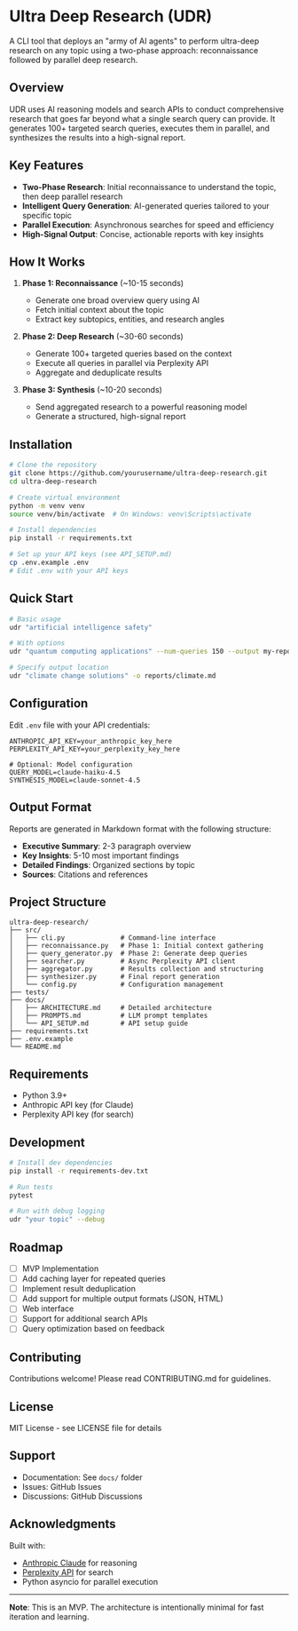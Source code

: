 # Ultra Deep Research (UDR)

A CLI tool that deploys an "army of AI agents" to perform ultra-deep research on any topic using a two-phase approach: reconnaissance followed by parallel deep research.

## Overview

UDR uses AI reasoning models and search APIs to conduct comprehensive research that goes far beyond what a single search query can provide. It generates 100+ targeted search queries, executes them in parallel, and synthesizes the results into a high-signal report.

## Key Features

- **Two-Phase Research**: Initial reconnaissance to understand the topic, then deep parallel research
- **Intelligent Query Generation**: AI-generated queries tailored to your specific topic
- **Parallel Execution**: Asynchronous searches for speed and efficiency
- **High-Signal Output**: Concise, actionable reports with key insights

## How It Works

1. **Phase 1: Reconnaissance** (~10-15 seconds)
   - Generate one broad overview query using AI
   - Fetch initial context about the topic
   - Extract key subtopics, entities, and research angles

2. **Phase 2: Deep Research** (~30-60 seconds)
   - Generate 100+ targeted queries based on the context
   - Execute all queries in parallel via Perplexity API
   - Aggregate and deduplicate results

3. **Phase 3: Synthesis** (~10-20 seconds)
   - Send aggregated research to a powerful reasoning model
   - Generate a structured, high-signal report

## Installation

```bash
# Clone the repository
git clone https://github.com/yourusername/ultra-deep-research.git
cd ultra-deep-research

# Create virtual environment
python -m venv venv
source venv/bin/activate  # On Windows: venv\Scripts\activate

# Install dependencies
pip install -r requirements.txt

# Set up your API keys (see API_SETUP.md)
cp .env.example .env
# Edit .env with your API keys
```

## Quick Start

```bash
# Basic usage
udr "artificial intelligence safety"

# With options
udr "quantum computing applications" --num-queries 150 --output my-report.md

# Specify output location
udr "climate change solutions" -o reports/climate.md
```

## Configuration

Edit `.env` file with your API credentials:

```env
ANTHROPIC_API_KEY=your_anthropic_key_here
PERPLEXITY_API_KEY=your_perplexity_key_here

# Optional: Model configuration
QUERY_MODEL=claude-haiku-4.5
SYNTHESIS_MODEL=claude-sonnet-4.5
```

## Output Format

Reports are generated in Markdown format with the following structure:

- **Executive Summary**: 2-3 paragraph overview
- **Key Insights**: 5-10 most important findings
- **Detailed Findings**: Organized sections by topic
- **Sources**: Citations and references

## Project Structure

```
ultra-deep-research/
├── src/
│   ├── cli.py              # Command-line interface
│   ├── reconnaissance.py   # Phase 1: Initial context gathering
│   ├── query_generator.py  # Phase 2: Generate deep queries
│   ├── searcher.py         # Async Perplexity API client
│   ├── aggregator.py       # Results collection and structuring
│   ├── synthesizer.py      # Final report generation
│   └── config.py           # Configuration management
├── tests/
├── docs/
│   ├── ARCHITECTURE.md     # Detailed architecture
│   ├── PROMPTS.md          # LLM prompt templates
│   └── API_SETUP.md        # API setup guide
├── requirements.txt
├── .env.example
└── README.md
```

## Requirements

- Python 3.9+
- Anthropic API key (for Claude)
- Perplexity API key (for search)

## Development

```bash
# Install dev dependencies
pip install -r requirements-dev.txt

# Run tests
pytest

# Run with debug logging
udr "your topic" --debug
```

## Roadmap

- [ ] MVP Implementation
- [ ] Add caching layer for repeated queries
- [ ] Implement result deduplication
- [ ] Add support for multiple output formats (JSON, HTML)
- [ ] Web interface
- [ ] Support for additional search APIs
- [ ] Query optimization based on feedback

## Contributing

Contributions welcome! Please read CONTRIBUTING.md for guidelines.

## License

MIT License - see LICENSE file for details

## Support

- Documentation: See `docs/` folder
- Issues: GitHub Issues
- Discussions: GitHub Discussions

## Acknowledgments

Built with:
- [Anthropic Claude](https://www.anthropic.com/) for reasoning
- [Perplexity API](https://www.perplexity.ai/) for search
- Python asyncio for parallel execution

---

**Note**: This is an MVP. The architecture is intentionally minimal for fast iteration and learning.
